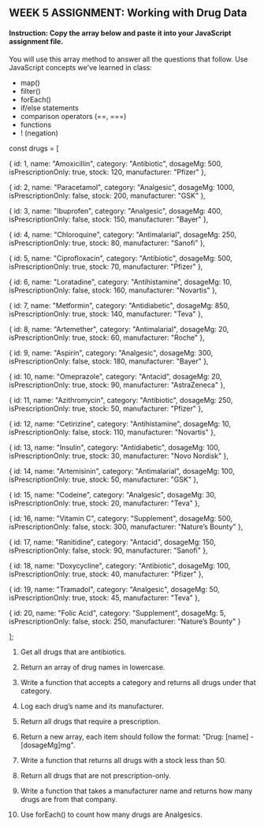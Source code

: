 ## WEEK 5 ASSIGNMENT: Working with Drug Data


#### Instruction: Copy the array below and paste it into your JavaScript assignment file.

You will use this array method to answer all the questions that follow.
Use JavaScript concepts we've learned in class:

* map()
* filter()
* forEach()
* if/else statements
* comparison operators (==, ===)
* functions
* ! (negation)

const drugs = [

 { id: 1, name: "Amoxicillin", category: "Antibiotic", dosageMg: 500, isPrescriptionOnly: true, stock: 120, manufacturer: "Pfizer" },

 { id: 2, name: "Paracetamol", category: "Analgesic", dosageMg: 1000, isPrescriptionOnly: false, stock: 200, manufacturer: "GSK" },

 { id: 3, name: "Ibuprofen", category: "Analgesic", dosageMg: 400, isPrescriptionOnly: false, stock: 150, manufacturer: "Bayer" },

 { id: 4, name: "Chloroquine", category: "Antimalarial", dosageMg: 250, isPrescriptionOnly: true, stock: 80, manufacturer: "Sanofi" },

 { id: 5, name: "Ciprofloxacin", category: "Antibiotic", dosageMg: 500, isPrescriptionOnly: true, stock: 70, manufacturer: "Pfizer" },

 { id: 6, name: "Loratadine", category: "Antihistamine", dosageMg: 10, isPrescriptionOnly: false, stock: 160, manufacturer: "Novartis" },

 { id: 7, name: "Metformin", category: "Antidiabetic", dosageMg: 850, isPrescriptionOnly: true, stock: 140, manufacturer: "Teva" },

 { id: 8, name: "Artemether", category: "Antimalarial", dosageMg: 20, isPrescriptionOnly: true, stock: 60, manufacturer: "Roche" },

 { id: 9, name: "Aspirin", category: "Analgesic", dosageMg: 300, isPrescriptionOnly: false, stock: 180, manufacturer: "Bayer" },

 { id: 10, name: "Omeprazole", category: "Antacid", dosageMg: 20, isPrescriptionOnly: true, stock: 90, manufacturer: "AstraZeneca" },

 { id: 11, name: "Azithromycin", category: "Antibiotic", dosageMg: 250, isPrescriptionOnly: true, stock: 50, manufacturer: "Pfizer" },

 { id: 12, name: "Cetirizine", category: "Antihistamine", dosageMg: 10, isPrescriptionOnly: false, stock: 110, manufacturer: "Novartis" },

 { id: 13, name: "Insulin", category: "Antidiabetic", dosageMg: 100, isPrescriptionOnly: true, stock: 30, manufacturer: "Novo Nordisk" },

 { id: 14, name: "Artemisinin", category: "Antimalarial", dosageMg: 100, isPrescriptionOnly: true, stock: 50, manufacturer: "GSK" },

 { id: 15, name: "Codeine", category: "Analgesic", dosageMg: 30, isPrescriptionOnly: true, stock: 20, manufacturer: "Teva" },

 { id: 16, name: "Vitamin C", category: "Supplement", dosageMg: 500, isPrescriptionOnly: false, stock: 300, manufacturer: "Nature’s Bounty" },

 { id: 17, name: "Ranitidine", category: "Antacid", dosageMg: 150, isPrescriptionOnly: false, stock: 90, manufacturer: "Sanofi" },

 { id: 18, name: "Doxycycline", category: "Antibiotic", dosageMg: 100, isPrescriptionOnly: true, stock: 40, manufacturer: "Pfizer" },

 { id: 19, name: "Tramadol", category: "Analgesic", dosageMg: 50, isPrescriptionOnly: true, stock: 45, manufacturer: "Teva" },

 { id: 20, name: "Folic Acid", category: "Supplement", dosageMg: 5, isPrescriptionOnly: false, stock: 250, manufacturer: "Nature’s Bounty" }

];


1. Get all drugs that are antibiotics.

2. Return an array of drug names in lowercase.

3. Write a function that accepts a category and returns all drugs under that category.

4. Log each drug’s name and its manufacturer.

5. Return all drugs that require a prescription.

6. Return a new array, each item should follow the format: "Drug: [name] - [dosageMg]mg".

7. Write a function that returns all drugs with a stock less than 50.

8. Return all drugs that are not prescription-only.

9. Write a function that takes a manufacturer name and returns how many drugs are from that company.

10. Use forEach() to count how many drugs are Analgesics.